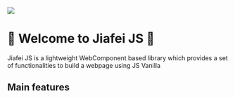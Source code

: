 ![](https://img.shields.io/badge/certificado_por-nicki_minaj-green?logo=tiktok)

# 🥑 Welcome to Jiafei JS 🥑
Jiafei JS is a lightweight WebComponent based library which provides a set of functionalities 
to build a webpage using JS Vanilla 

## Main features
